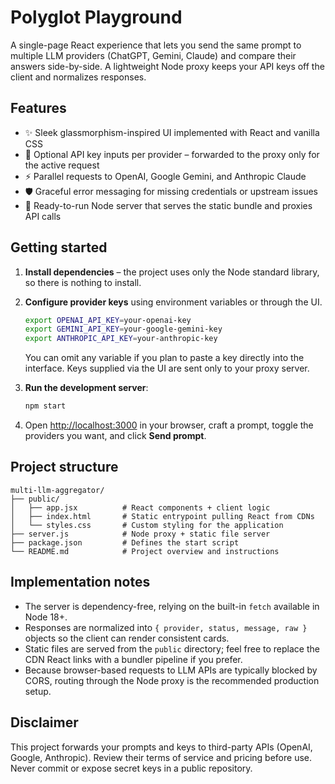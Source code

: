# Polyglot Playground

A single-page React experience that lets you send the same prompt to multiple LLM providers (ChatGPT, Gemini, Claude) and compare their answers side-by-side. A lightweight Node proxy keeps your API keys off the client and normalizes responses.

## Features

- ✨ Sleek glassmorphism-inspired UI implemented with React and vanilla CSS
- 🔐 Optional API key inputs per provider – forwarded to the proxy only for the active request
- ⚡ Parallel requests to OpenAI, Google Gemini, and Anthropic Claude
- 🛡️ Graceful error messaging for missing credentials or upstream issues
- 📝 Ready-to-run Node server that serves the static bundle and proxies API calls

## Getting started

1. **Install dependencies** – the project uses only the Node standard library, so there is nothing to install.
2. **Configure provider keys** using environment variables or through the UI.

   ```bash
   export OPENAI_API_KEY=your-openai-key
   export GEMINI_API_KEY=your-google-gemini-key
   export ANTHROPIC_API_KEY=your-anthropic-key
   ```

   You can omit any variable if you plan to paste a key directly into the interface. Keys supplied via the UI are sent only to your proxy server.

3. **Run the development server**:

   ```bash
   npm start
   ```

4. Open [http://localhost:3000](http://localhost:3000) in your browser, craft a prompt, toggle the providers you want, and click **Send prompt**.

## Project structure

```
multi-llm-aggregator/
├── public/
│   ├── app.jsx          # React components + client logic
│   ├── index.html       # Static entrypoint pulling React from CDNs
│   └── styles.css       # Custom styling for the application
├── server.js            # Node proxy + static file server
├── package.json         # Defines the start script
└── README.md            # Project overview and instructions
```

## Implementation notes

- The server is dependency-free, relying on the built-in `fetch` available in Node 18+.
- Responses are normalized into `{ provider, status, message, raw }` objects so the client can render consistent cards.
- Static files are served from the `public` directory; feel free to replace the CDN React links with a bundler pipeline if you prefer.
- Because browser-based requests to LLM APIs are typically blocked by CORS, routing through the Node proxy is the recommended production setup.

## Disclaimer

This project forwards your prompts and keys to third-party APIs (OpenAI, Google, Anthropic). Review their terms of service and pricing before use. Never commit or expose secret keys in a public repository.
